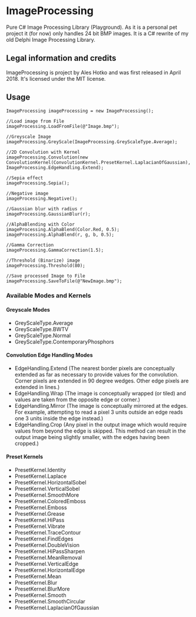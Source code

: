 # ImageProcessing
Pure C# Image Processing Library (Playground). As it is a personal pet project it (for now) only handles 24 bit BMP images. It is a C# rewrite of my old Delphi Image Processing Library.

## Legal information and credits

ImageProcessing is project by Ales Hotko and was first released in April 2018. It's licensed under the MIT license.

## Usage

```
ImageProcessing imageProcessing = new ImageProcessing();

//Load image from File
imageProcessing.LoadFromFile(@"Image.bmp");

//Greyscale Image
imageProcessing.GreyScale(ImageProcessing.GreyScaleType.Average);

//2D Convolution with Kernel
imageProcessing.Convolution(new ConvolutionKernel(ConvolutionKernel.PresetKernel.LaplacianOfGaussian), ImageProcessing.EdgeHandling.Extend);

//Sepia effect
imageProcessing.Sepia();

//Negative image
imageProcessing.Negative();

//Gaussian blur with radius r
imageProcessing.GaussianBlur(r);

//AlphaBlending with Color
imageProcessing.AlphaBlend(Color.Red, 0.5);
imageProcessing.AlphaBlend(r, g, b, 0.5);

//Gamma Correction
imageProcessing.GammaCorrection(1.5);

//Threshold (Binarize) image
imageProcessing.Threshold(80);

//Save processed Image to File
imageProcessing.SaveToFile(@"NewImage.bmp");
```
### Available Modes and Kernels

#### Greyscale Modes
* GreyScaleType.Average
* GreyScaleType.BWTV
* GreyScaleType.Normal
* GreyScaleType.ContemporaryPhosphors

#### Convolution Edge Handling Modes
* EdgeHandling.Extend (The nearest border pixels are conceptually extended as far as necessary to provide values for the convolution. Corner pixels are extended in 90 degree wedges. Other edge pixels are extended in lines.)
* EdgeHandling.Wrap (The image is conceptually wrapped (or tiled) and values are taken from the opposite edge or corner.)
* EdgeHandling.Mirror (The image is conceptually mirrored at the edges. For example, attempting to read a pixel 3 units outside an edge reads one 3 units inside the edge instead.)
* EdgeHandling.Crop (Any pixel in the output image which would require values from beyond the edge is skipped. This method can result in the output image being slightly smaller, with the edges having been cropped.)

#### Preset Kernels
* PresetKernel.Identity
* PresetKernel.Laplace
* PresetKernel.HorizontalSobel
* PresetKernel.VerticalSobel
* PresetKernel.SmoothMore
* PresetKernel.ColoredEmboss
* PresetKernel.Emboss
* PresetKernel.Grease
* PresetKernel.HiPass
* PresetKernel.Vibrate
* PresetKernel.TraceContour
* PresetKernel.FindEdges
* PresetKernel.DoubleVision
* PresetKernel.HiPassSharpen
* PresetKernel.MeanRemoval
* PresetKernel.VerticalEdge
* PresetKernel.HorizontalEdge
* PresetKernel.Mean
* PresetKernel.Blur
* PresetKernel.BlurMore
* PresetKernel.Smooth
* PresetKernel.SmoothCircular
* PresetKernel.LaplacianOfGaussian
